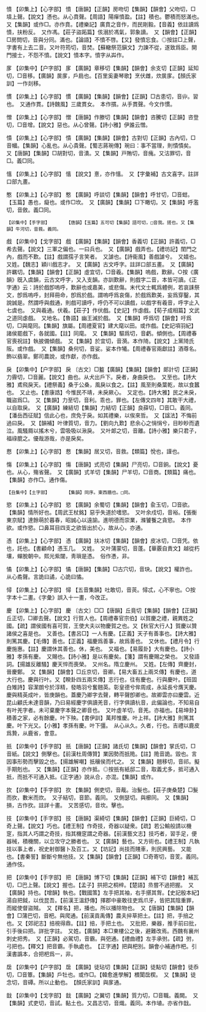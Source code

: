 <!-- { "loadSidebar": true } -->
憤	【卯集上】【心字部】	憤	【唐韻】【正韻】房吻切【集韻】【韻會】父吻切，□墳上聲。【說文】懣也。从心賁聲。【周語】陽癉憤盈。【註】積也。鬱積而怒滿也。　又【集韻】或作□。亦作賁。【禮樂記】廣賁之音作，而民剛毅。【音義】依註讀爲憤，扶粉反。　又作馮。【莊子盜跖篇】侅溺於馮氣，郭象讀。　又【韻會】【正韻】□房問切，音與分同。滿也。【論語】不憤不啓。【又】發憤忘食。◎按註□上聲，字書有上去二音。又叶符筠切，音焚。【蘇轍祭范鎭文】力諫不從，遂致爲臣。開門接士，不怨不憤。【說文】憤本字。憤字从芔作。

扅	【卯集中】【户字部】	扅	【廣韻】章移切【集韻】【韻會】余支切【正韻】延知切，□音移。【廣韻】扊扅，戶扃也。【百里奚妻琴歌】烹伏雌，炊扊扅。【顏氏家訓】一作剡移。

慣	【卯集上】【心字部】	慣	【廣韻】【集韻】【韻會】【正韻】□古患切，音丱。習也。　又通作貫。【詩魏風】三歲貫女。　本作摜。从手貫聲。今文作慣。

憎	【卯集上】【心字部】	憎	【唐韻】作滕切【集韻】【韻會】咨騰切【正韻】咨登切，□音增。【說文】惡也。从心曾聲。【詩小雅】伊誰云憎。

憒	【卯集上】【心字部】	憒	【廣韻】【集韻】【韻會】古對切【正韻】古內切，□音幗。【集韻】心亂也。从心貴聲。【蜀志蔣琬傳】琬曰：事不當理，則憒憒矣。　又【唐韻】【集韻】□胡對切，音潰。又【集韻】戸賄切，音瘣。又沽罪切，音□。義□同。

憘	【卯集上】【心字部】	憘	【說文】憙，亦作憘。　又【字彙補】古文喜字。註詳口部九畫。

憨	【卯集上】【心字部】	憨	【廣韻】呼談切【集韻】【韻會】呼甘切，□音蚶。【玉篇】愚也，癡也。或作□坎。　又【廣韻】【集韻】□下瞰切。又【集韻】呼濫切，音斂。義□同。

	【卯集中】【手字部】		【唐韻】【玉篇】五可切【集韻】語可切，□音我。搓也。又【集韻】牛河切，音莪。義同。

戲	【卯集中】【戈字部】	戲	【廣韻】【集韻】【韻會】香義切【正韻】許義切，□希去聲。【說文】三軍之偏也。一曰兵也。　又【廣韻】戲弄也。【禮坊記】閨門之內，戲而不歎。【註】戲謂孺子言笑者。　又謔也。【詩衞風】善戲謔兮。　又嬉也。　又姓。【魏志】穎川戲志才。　又【廣韻】古文呼字。註詳口部五畫。　又【廣韻】許羈切。【集韻】【韻會】【正韻】虛宜切，□音羲。【集韻】嗚戲，歎辭。○按《廣韻》旣入虞韻，云古文呼字，又入支韻。亦訓歎辭，則戲字二音，本皆可讀。《正字通》云：詩於戲卽嗚呼，歎辭也或嘉美，或悲傷。末代文士輒爲體例，若哀誄祭文，卽爲嗚呼，封拜冊命，卽爲於戲。謂嗚呼爲哀傷，於戲爲歎美，妄爲穿鑿，其說誠是。然謂呼與戲通，則戲可讀呼，呼仍不可以讀戲，以戲字有羲音，呼字止入七虞也。　又與羲通。伏羲。【莊子】作伏戲。【史記】作虙戲。【荀子成相篇】文武之道同虙戲。　又地名。【魯語】幽王滅於戲。　又【集韻】呼爲切【韻會】吁爲切，□與麾同。【集韻】旗屬。【周禮夏官】建大麾以田。或作戲。【史記項羽紀】諸侯罷戲下，各就國。【註】同麾。　又【集韻】驅爲切，音虧。傾側也。【周禮春官喪祝註】執披備傾戲。　又【集韻】於宜切，音漪。本作陭。【說文】上黨陭氏阪。或作戲。　又【集韻】桑何切，音娑。娑本作犧。【周禮春官兩獻註】酒尊名。飾以翡翠。鄭司農說，或作獻，亦作戲。

戾	【卯集中】【户字部】	戾	〔古文〕□盭【廣韻】【集韻】【韻會】郞計切【正韻】力霽切，□音麗。【說文】曲也。从犬出戶下。戾者，身曲戾也。　又至也。【詩大雅】鳶飛戾天。【禮祭義】桑于公桑，風戾以食之。【註】風至則桑葉乾，故以食蠶也。　又止也。【書康誥】今惟民不靖，未戾厥心。　又定也。【詩大雅】民之未戾，職盜爲□。　又【集韻】力至切，音利。乖也，罪也。【左傳文四年】其敢干大禮，以自取戾。　又【廣韻】練結切【集韻】力結切【正韻】良薛切，□音□。義同。【潘岳西征賦】信此心也，庶免于戾。如其禮樂，以俟來哲。　又【諡法】不悔前過曰戾。　又【韻補】叶律質切，音力。【劉向九歎】悲余心之悁悁兮，目眇眇而遺泣。風騷屑以搖木兮，雲吸吸以湫戾。　又叶郞之切，音離。【詩小雅】樂只君子，福祿膍之。優哉游哉，亦是戾矣。

慦	【卯集上】【心字部】	慦	【集韻】居又切，音救。【類篇】悅也，謹也。

慯	【卯集上】【心字部】	慯	【唐韻】式亮切【集韻】尸亮切，□音餉。【說文】憂也。从心，殤省聲。　又【廣韻】式羊切【集韻】尸羊切，□音商。【類篇】痛也。　【集韻】亦作□。通作傷。

	【丑集中】【土字部】		【集韻】同序。東西牆也。□同。

慾	【卯集上】【心字部】	慾	【廣韻】余蜀切【集韻】【韻會】兪玉切，□音欲。【集韻】情所好也。【周武王杖銘】惡乎失道於嗜慾。　又叶余戍切，音裕。【張衡東京賦】達餘萌於暮春，昭誠心以遠諭。進明德而崇業，滌饕餮之貪慾。　本作欲。或作慾。口鼻耳目四支之欲皆出於心，故从心，亦通。

憑	【卯集上】【心字部】	憑	【廣韻】扶冰切【集韻】【韻會】皮冰切，□音凭。依也，託也。【書顧命】憑玉几。　又姓。　又叶蒲蒙切，音蓬。【華覈自責文】越從朽壤，蟬脫朝中。熙光紫闥，靑瑣是憑。　俗作慿，非。

憰	【卯集上】【心字部】	憰	【唐韻】【集韻】□古穴切，音玦。【說文】權詐也。从心矞聲。言詭曰譎，心詭曰憰。

憳	【卯集上】【心字部】	憳	【五音集韻】吐敢切，音菼。憳忒，心不寧也。○按字本十二畫。《字彙》誤入十一畫，今改正。

慶	【卯集上】【心字部】	慶	〔古文〕□□【唐韻】丘竟切【集韻】【韻會】【正韻】丘正切，□卿去聲。【說文】行賀人也。【周禮春官宗伯】以賀慶之禮，親異姓之國。【疏】謂侯國有喜可賀，王使大夫以物慶賀之也。又【秋官大行人】賀慶以贊諸侯之喜是也。　又善也。【書呂□】一人有慶。【正義】天子有善事也。【詩大雅】則篤其慶。【毛傳】善也。【正義】福慶爲善事，故爲善也。　又休也。【禮月令】行慶施惠。【註】慶謂休其善也。休，美也。　又福也。【易履卦】大有慶也。【詩小雅】孝孫有慶。　又賜也。【詩小雅】是以有慶矣。【箋】謂有慶賜之榮也。　又發語詞。【揚雄反離騷】慶天悴而喪榮。　又州名。隋立慶州。　又姓。【左傳】齊慶封，晉慶鄭。　又【集韻】【韻會】□丘京切，音卿。【易大畜五上兩爻傳】有慶也，道大行也。慶與行叶。又【睽卦四五兩爻傳】志行也，往有慶也。行與慶叶。【班固白雉詩】容潔朗兮於淳精，發皓羽兮奮翹英。彰皇德兮侔周成，永延長兮膺天慶。慶與精英成叶，皆庚韻也。蓋慶乃卿字去聲，轉平聲卽卿也。故卿雲亦曰慶雲。近昆山顧氏未達音韻，乃曰易經慶字俱讀羌音，行字俱讀杭音，此偏論也，不知易自有叶羌字者。未可棄慶字本聲之卿音也。　又叶虛羊切，音羌。亦福也。【易坤卦】積善之家，必有餘慶。叶下殃。【書伊訓】萬邦惟慶。叶上祥。【詩大雅】則篤其慶。叶下光又。【小雅】孝孫有慶。叶下彊。　从心从久。久者，行也。吉禮以鹿皮爲贄，从鹿省，會意。

扺	【卯集中】【手字部】	扺	【唐韻】【正韻】諸氏切【集韻】【韻會】掌氏切，□音紙。【說文】側擊也。【前漢杜周傳贊】業因勢而扺陒。【註】陒音詭。毀也。言因事形勢而擊毀之也。【揚雄解嘲】扺穰侯而代之。　又【集韻】翹移切，音祁。擬手期剋也。　又【集韻】【正韻】亦作抵。◎按扺有紙邸二音，取義尤多，抵可通入扺，而扺不可通入抵。《正字通》說从合，亦混。【集韻】或作。

扻	【卯集中】【手字部】	扻	【集韻】側吏切，音胾。治髮也。【莊子庚桑楚】□髮而扻，數米而炊。　又子結切，音節。義同。　又側瑟切。與櫛同。　又【集韻】損，古作扻。註詳十畫。　又苦感切，音坎。擊也。

技	【卯集中】【手字部】	技	【唐韻】渠綺切【集韻】【韻會】【正韻】巨綺切，□奇上聲。【說文】巧也。【禮王制】作奇技，奇器以疑衆。【疏】若公輸般請以機窆，指其人巧謂之奇技，指其機窆謂之奇器。【前漢藝文志】技巧者，習手足，便器械，積機關，以立攻守之勝者也。　又【廣韻】藝也。又方術也。【禮王制】凡執技以事上者，祝史射御醫卜及百工。又【坊記】尚技而賤車，則民興藝。　又能也。【書秦誓】斷斷兮無他技。又【集韻】【韻會】【正韻】□奇寄切，音芰。義同。　通作伎。

把	【卯集中】【手字部】	把	【唐韻】博下切【集韻】【正韻】補下切【韻會】補瓦切，□巴上聲。【說文】握也。【孟子】拱把之桐梓。【楚語】烝嘗不過把握。　又【廣韻】持也。【增韻】執也。【戰國策】左手把其袖，右手揕其胷。【史記殷本紀】湯自把鉞，以伐昆吾。【前漢王溫舒傳】擇郡中豪敢往吏爲爪牙，皆把其陰重罪，而縱使督盜賊。　又【釋名】把，播也。所以播除物也。　又【唐韻】【集韻】【韻會】□蒲巴切，音杷。與爬通。【前漢貢禹傳】農夫捽草把土。【註】把，手掊之也。又【郊祀志】掊視得鼎。【註】掊，手把土也。　又批把，樂器，推手前曰批，引手後曰把。詳批字註。　又姓。【廣韻】本□東樓公之後，避難改焉。西魏有襄州刺史把秀。　又【正韻】必駕切，音霸。與弝通。【禮曲禮】左手承弣。【疏】弣，弓把也。【釋文】把音霸。手執處也。　【正字通】把與杷別。韻會小補通作杷。引漢書譌本，合把杷爲一，非。

扂	【卯集中】【户字部】	扂	【廣韻】徒玷切【集韻】【正韻】徒點切【韻會】徒忝切，□音簟。【集韻】戶牡也。或作□。【韓愈進學解】椳闑扂楔。　又【集韻】徒念切，音磹。所以止動也。　【顏氏家訓】與扅通。

戠	【卯集中】【戈字部】	戠	【廣韻】之翼切【集韻】質力切，□音職。義闕。　又【集韻】式吏切，音試。黏土也。又昌志切，音熾。義同。本作埴。亦省作戠。

